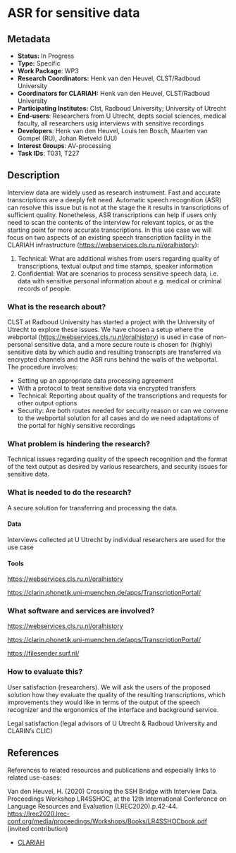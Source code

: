 # ASR for sensitive data

## Metadata

* **Status:**  In Progress
* **Type:** Specific
* **Work Package**: WP3
* **Research Coordinators:**  Henk van den Heuvel, CLST/Radboud  University
* **Coordinators for CLARIAH:**  Henk van den Heuvel, CLST/Radboud  University
* **Participating Institutes:** Clst, Radboud University; University of Utrecht
* **End-users**: Researchers from U Utrecht, depts social sciences, medical faculty, all researchers usig interviews with sensitive recordings
* **Developers**: Henk van den Heuvel, Louis ten Bosch, Maarten van Gompel (RU), Johan Rietveld (UU)
* **Interest Groups**: AV-processing
* **Task IDs**: T031, T227

## Description

Interview data are widely used as research instrument. Fast and accurate transcriptions are a deeply felt need. 
Automatic speech recognition (ASR) can resolve this issue but is not at the stage the it results in transcriptions of sufficient quality. 
Nonetheless, ASR transcriptions can help if users only need to scan the contents of the interview for relevant topics, or as the starting point for more accurate transcriptions. In this use case we will focus on two aspects of an existing speech transcription facility in the CLARIAH infrastructure (https://webservices.cls.ru.nl/oralhistory): 
1.	Technical: What are additional wishes from users regarding quality of transcriptions, textual output and time stamps, speaker information
2.	Confidential: Wat are scenarios to process sensitive speech data, i.e. data with sensitive personal information about e.g. medical or criminal records of people.  


### What is the research about?

CLST at Radboud University has started a project with the University of Utrecht to explore these issues. We have chosen a setup where the webportal (https://webservices.cls.ru.nl/oralhistory) is used in case of non-personal sensitive data, and a more secure route is chosen for (highly) sensitive data by which audio and resulting transcripts are transferred via encrypted channels and the ASR runs behind the walls of the webportal. The procedure involves:
-	Setting up an appropriate data processing agreement
-	With a protocol to treat sensitive data via encrypted transfers
-	Technical: Reporting about quality of the transcriptions and requests for other output options
-	Security: Are both routes needed for security reason or can we convene to the webportal solution for all cases and do we need adaptations of the portal for highly sensitive recordings  


### What problem is hindering the research?

Technical issues regarding quality of the speech recognition and the format of the text output as desired by various researchers, and security issues for sensitive data.

### What is needed to do the research?

A secure solution for transferring and processing the data.

#### Data

Interviews collected at U Utrecht by individual researchers are used for the use case

#### Tools

https://webservices.cls.ru.nl/oralhistory

https://clarin.phonetik.uni-muenchen.de/apps/TranscriptionPortal/ 

### What software and services are involved?

https://webservices.cls.ru.nl/oralhistory

https://clarin.phonetik.uni-muenchen.de/apps/TranscriptionPortal/ 

https://filesender.surf.nl/ 


### How to evaluate this?

User satisfaction (researchers). We will ask the users of the proposed solution how they evaluate the quality of the resulting transcriptions, which improvements they would like in terms of the output of the speech recognizer and the ergonomics of the interface and background service. 

Legal satisfaction (legal advisors of U Utrecht & Radboud University and CLARIN’s CLIC)


## References

References to related resources and publications and especially links to related use-cases:

Van den Heuvel, H. (2020) Crossing the SSH Bridge with Interview Data. Proceedings Workshop LR4SSHOC, at the 12th International Conference on Language Resources and Evaluation (LREC2020).p.42-44. https://lrec2020.lrec-conf.org/media/proceedings/Workshops/Books/LR4SSHOCbook.pdf  (invited contribution)

* [CLARIAH](https://clariah.nl)
